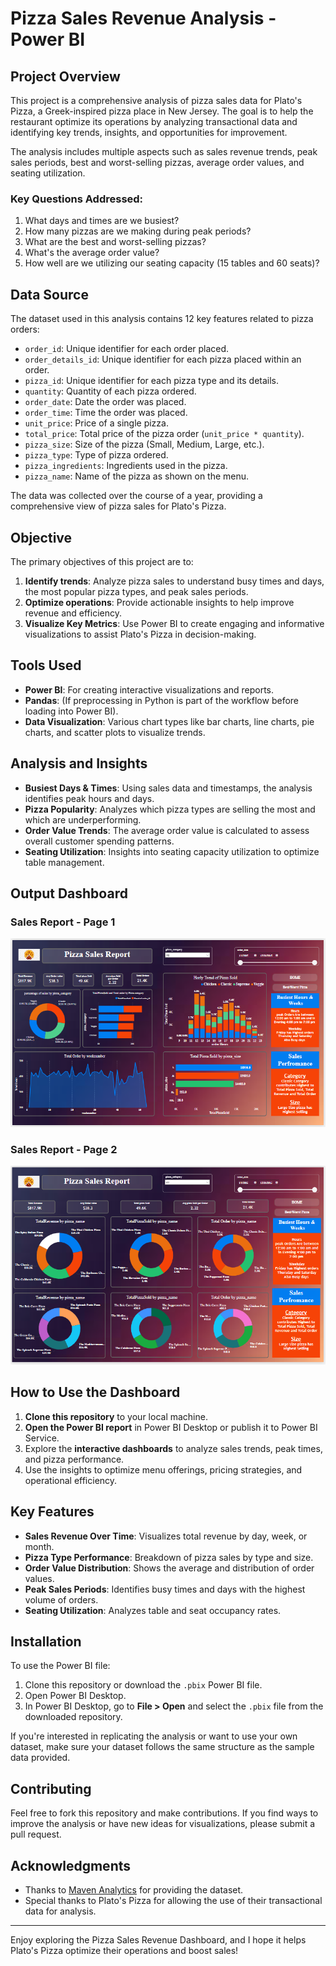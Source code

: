 # Pizza Sales Revenue Analysis - Power BI

## Project Overview

This project is a comprehensive analysis of pizza sales data for Plato's Pizza, a Greek-inspired pizza place in New Jersey. The goal is to help the restaurant optimize its operations by analyzing transactional data and identifying key trends, insights, and opportunities for improvement. 

The analysis includes multiple aspects such as sales revenue trends, peak sales periods, best and worst-selling pizzas, average order values, and seating utilization.

### Key Questions Addressed:
1. What days and times are we busiest?
2. How many pizzas are we making during peak periods?
3. What are the best and worst-selling pizzas?
4. What's the average order value?
5. How well are we utilizing our seating capacity (15 tables and 60 seats)?

## Data Source

The dataset used in this analysis contains 12 key features related to pizza orders:
- `order_id`: Unique identifier for each order placed.
- `order_details_id`: Unique identifier for each pizza placed within an order.
- `pizza_id`: Unique identifier for each pizza type and its details.
- `quantity`: Quantity of each pizza ordered.
- `order_date`: Date the order was placed.
- `order_time`: Time the order was placed.
- `unit_price`: Price of a single pizza.
- `total_price`: Total price of the pizza order (`unit_price * quantity`).
- `pizza_size`: Size of the pizza (Small, Medium, Large, etc.).
- `pizza_type`: Type of pizza ordered.
- `pizza_ingredients`: Ingredients used in the pizza.
- `pizza_name`: Name of the pizza as shown on the menu.

The data was collected over the course of a year, providing a comprehensive view of pizza sales for Plato's Pizza.

## Objective

The primary objectives of this project are to:
1. **Identify trends**: Analyze pizza sales to understand busy times and days, the most popular pizza types, and peak sales periods.
2. **Optimize operations**: Provide actionable insights to help improve revenue and efficiency.
3. **Visualize Key Metrics**: Use Power BI to create engaging and informative visualizations to assist Plato's Pizza in decision-making.

## Tools Used
- **Power BI**: For creating interactive visualizations and reports.
- **Pandas**: (If preprocessing in Python is part of the workflow before loading into Power BI).
- **Data Visualization**: Various chart types like bar charts, line charts, pie charts, and scatter plots to visualize trends.

## Analysis and Insights

- **Busiest Days & Times**: Using sales data and timestamps, the analysis identifies peak hours and days.
- **Pizza Popularity**: Analyzes which pizza types are selling the most and which are underperforming.
- **Order Value Trends**: The average order value is calculated to assess overall customer spending patterns.
- **Seating Utilization**: Insights into seating capacity utilization to optimize table management.

## Output Dashboard

### **Sales Report - Page 1**
![Pizza Sales Report Page 1](https://raw.githubusercontent.com/viplavs2004/Pizza-Sales-Analysis-POWERBI/main/Pizza%20Sales%20Report%20page%201.PNG)

### **Sales Report - Page 2**
![Pizza Sales Report Page 2](https://raw.githubusercontent.com/viplavs2004/Pizza-Sales-Analysis-POWERBI/main/Pizza%20Sales%20Pages%202.PNG)

## How to Use the Dashboard

1. **Clone this repository** to your local machine.
2. **Open the Power BI report** in Power BI Desktop or publish it to Power BI Service.
3. Explore the **interactive dashboards** to analyze sales trends, peak times, and pizza performance.
4. Use the insights to optimize menu offerings, pricing strategies, and operational efficiency.

## Key Features

- **Sales Revenue Over Time**: Visualizes total revenue by day, week, or month.
- **Pizza Type Performance**: Breakdown of pizza sales by type and size.
- **Order Value Distribution**: Shows the average and distribution of order values.
- **Peak Sales Periods**: Identifies busy times and days with the highest volume of orders.
- **Seating Utilization**: Analyzes table and seat occupancy rates.

## Installation

To use the Power BI file:
1. Clone this repository or download the `.pbix` Power BI file.
2. Open Power BI Desktop.
3. In Power BI Desktop, go to **File > Open** and select the `.pbix` file from the downloaded repository.

If you're interested in replicating the analysis or want to use your own dataset, make sure your dataset follows the same structure as the sample data provided.

## Contributing

Feel free to fork this repository and make contributions. If you find ways to improve the analysis or have new ideas for visualizations, please submit a pull request.

## Acknowledgments

- Thanks to [Maven Analytics](https://www.mavenanalytics.io/blog/maven-pizza-challenge) for providing the dataset.
- Special thanks to Plato's Pizza for allowing the use of their transactional data for analysis.

---

Enjoy exploring the Pizza Sales Revenue Dashboard, and I hope it helps Plato's Pizza optimize their operations and boost sales!
